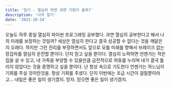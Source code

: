 ```yaml
---
title: '일기 - 열심히 하면 과연 기회가 올까?'
description: '나의 일기'
date: '2021-10-24'
---
```


오늘도 하루 종일 열심히 파이썬 프로그래밍 공부했다. 과연 열심히 공부한다고 해서 나의 미래를 보장하는 것일까? 세상은 열심히 한다고 결국 성공할 수 없다는 것을 깨달은지 오래다. 하지만 그런 진리를 부정하면서도 앞으로 모를 미래를 향해서 브레이크 없는 장갑차를 열심히 운전할 뿐이다. 단지 믿고 싶을 뿐이다. 열심히 노력하면 언젠가는 작은 집을 살 수 있고, 내 가족을 부양할 수 있을만큼 금전적으로 여휴를 누리며 내가 결국 틀리지 않았다는 것을 증명하고 싶을 뿐이다.
난 항상 속으로 기도한다 언젠가는 하느님이 기회를 주실 것이란것을. 항상 기회를 주셨다. 단지 이번에는 조금 시간이 걸릴뿐이라고…
내일은 좋은 일이 생기겠지. 믿자. 믿으면 좋은 일이 생기겠지. 
